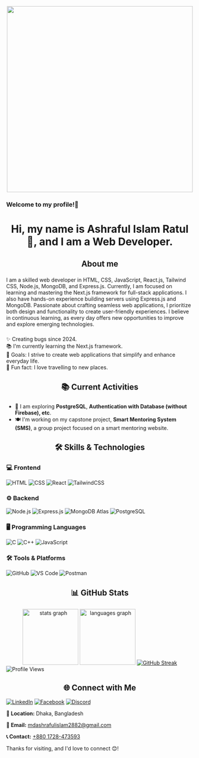 <div align="center">
  <img height="500" src="https://i.ibb.co.com/7JKckHmw/github-banner.png"  /> 
</div>

###

<h3 align="left">Welcome to my profile!🎉</h3>

<h1 align="center">Hi, my name is Ashraful Islam Ratul👋, and I am a Web Developer.</h1>

<h2 align="center">About me</h2>

###

<p align="left">I am a skilled web developer in HTML, CSS, JavaScript, React.js, Tailwind CSS, Node.js, MongoDB, and Express.js. Currently, I am focused on learning and mastering the Next.js framework for full-stack applications. I also have hands-on experience building servers using Express.js and MongoDB. Passionate about crafting seamless web applications, I prioritize both design and functionality to create user-friendly experiences. I believe in continuous learning, as every day offers new opportunities to improve and explore emerging technologies.</p>

###

<p align="left">✨ Creating bugs since 2024.<br>📚 I'm currently learning the Next.js framework.<br>🎯 Goals: I strive to create web applications that simplify and enhance everyday life.<br>🎲 Fun fact: I love travelling to new places.</p>

<!--[![Ratul Profile Views](https://github.com/mdashraful24/mdashraful24-profile-views/blob/master/svg/profile/badge.svg)](https://github.com/mdashraful24/mdashraful24-profile-views)
[![Metrics](https://github.com/mdashraful24/mdashraful24/actions/workflows/metrics.yml/badge.svg)](https://github.com/mdashraful24/mdashraful24/actions/workflows/metrics.yml)-->

###

<h2 align="center">📚 Current Activities</h2>

###

<ul>
  <li>🚀 I am exploring <strong>PostgreSQL</strong>, <strong>Authentication with Database (without Firebase), etc</strong>.</li>
<!--   <li>🚀 I am exploring <strong>Next.js</strong>.</li> -->
<!--   <li>🍽️ I'm working on <strong>Catering Connects (CaCao)</strong>, a group project focused on a food catering website.</li> -->
  <li>🍽️ I'm working on my capstone project, <strong>Smart Mentoring System (SMS)</strong>, a group project focused on a smart mentoring website.</li>
</ul>

###

###

<h2 align="center">🛠️ Skills & Technologies</h2>

### 💻 Frontend
![HTML](https://img.shields.io/badge/HTML5-E34F26?style=for-the-badge&logo=html5&logoColor=white)
![CSS](https://img.shields.io/badge/CSS3-1572B6?style=for-the-badge&logo=css3&logoColor=white)
![React](https://img.shields.io/badge/React-61DAFB?style=for-the-badge&logo=react&logoColor=white)
![TailwindCSS](https://img.shields.io/badge/TailwindCSS-38B2AC?style=for-the-badge&logo=tailwind-css&logoColor=white)

### ⚙️ Backend
![Node.js](https://img.shields.io/badge/Node.js-43853d?style=for-the-badge&logo=node.js&logoColor=white)
![Express.js](https://img.shields.io/badge/Express.js-000000?style=for-the-badge&logo=express&logoColor=white)
![MongoDB Atlas](https://img.shields.io/badge/MongoDB%20Atlas-47A248?style=for-the-badge&logo=mongodb&logoColor=white)
![PostgreSQL](https://img.shields.io/badge/PostgreSQL-4169E1?style=for-the-badge\&logo=postgresql\&logoColor=white)

### 🖥️ Programming Languages
![C](https://img.shields.io/badge/C-00599C?style=for-the-badge&logo=c&logoColor=white)
![C++](https://img.shields.io/badge/C++-00599C?style=for-the-badge&logo=c%2B%2B&logoColor=white)
![JavaScript](https://img.shields.io/badge/JavaScript-F7DF1E?style=for-the-badge&logo=javascript&logoColor=black)

### 🛠️ Tools & Platforms
![GitHub](https://img.shields.io/badge/GitHub-181717?style=for-the-badge&logo=github&logoColor=white)
![VS Code](https://img.shields.io/badge/VS%20Code-007ACC?style=for-the-badge&logo=visual-studio-code&logoColor=white)
![Postman](https://img.shields.io/badge/Postman-FF6C37?style=for-the-badge&logo=postman&logoColor=white)

###

<h2 align="center">📊 GitHub Stats</h2>

###

<div align="center">
  <!-- GitHub Stats Card -->
  <img src="https://github-readme-stats.vercel.app/api?username=mdashraful24&hide_title=false&hide_rank=false&show_icons=true&include_all_commits=true&count_private=true&disable_animations=false&theme=dark&locale=en&hide_border=false&order=1" height="150" alt="stats graph"  />
  <img src="https://github-readme-stats.vercel.app/api/top-langs?username=mdashraful24&locale=en&hide_title=false&layout=compact&card_width=320&langs_count=5&theme=dark&hide_border=false&order=2" height="150" alt="languages graph"  />
  <a href="https://git.io/streak-stats">
  <img src="https://github-readme-streak-stats.herokuapp.com/?user=mdashraful24&theme=dark" alt="GitHub Streak" />
  </a>
</div>

<div align="left">
  <img src="https://komarev.com/ghpvc/?username=mdashraful24&label=Profile%20Views&color=blueviolet&style=for-the-badge" alt="Profile Views" />
</div>

<!--   <img src="https://github-readme-activity-graph.vercel.app/graph?username=mdashraful24&radius=16&theme=react&area=true&order=5" height="300" alt="activity-graph graph"  /> -->
<!--   <img src="https://github-readme-stats.vercel.app/api?username=mdashraful24&show_icons=true&theme=dark&count_private=true&hide_border=false" height="150" alt="Ashraful's GitHub Stats"> -->
<!--   <img src="https://github-readme-stats.vercel.app/api?username=mdashraful24&hide_title=false&hide_rank=false&show_icons=true&include_all_commits=true&count_private=true&disable_animations=false&theme=dracula&locale=en&hide_border=false&order=1" height="150" alt="stats graph"  /> -->
</div>

###

<h2 align="center">🌐 Connect with Me</h2>

[![LinkedIn](https://img.shields.io/badge/LinkedIn-%230077B5.svg?logo=linkedin&logoColor=white)](https://www.linkedin.com/in/ashraful-islam-ratul/)
[![Facebook](https://img.shields.io/badge/Facebook-%231877F2.svg?logo=Facebook&logoColor=white)](https://www.facebook.com/ashraful.islam.ratul2k)
[![Discord](https://img.shields.io/badge/Discord-%237289DA.svg?logo=discord&logoColor=white)](https://discord.com/channels/@me)

<!-- <div align="center">
  <a href="https://www.linkedin.com/in/ashraful-islam-ratul/" target="_blank">
    <img src="https://raw.githubusercontent.com/maurodesouza/profile-readme-generator/master/src/assets/icons/social/linkedin/default.svg" width="52" height="40" alt="linkedin logo"  />
  </a>
  <a href="https://www.facebook.com/ashraful.islam.ratul2k" target="_blank">
    <img src="https://raw.githubusercontent.com/maurodesouza/profile-readme-generator/master/src/assets/icons/social/facebook/default.svg" width="52" height="40" alt="facebook logo"  />
  </a>
  <a href="https://discord.com/channels/@me" target="_blank">
    <img src="https://raw.githubusercontent.com/maurodesouza/profile-readme-generator/master/src/assets/icons/social/discord/default.svg" width="52" height="40" alt="discord logo"  />
  </a>
</div> -->

<!-- <div align="center">
  <a href="https://github.com/mdashraful24" target="_blank">
    <img src="https://skillicons.dev/icons?i=github" width="52" height="40" alt="github logo"  />
  </a>
  <a href="https://www.linkedin.com/in/ashraful-islam-ratul/" target="_blank">
    <img src="https://raw.githubusercontent.com/maurodesouza/profile-readme-generator/master/src/assets/icons/social/linkedin/default.svg" width="52" height="40" alt="linkedin logo"  />
  </a>
  <a href="https://www.facebook.com/share/19n28FG9HV/" target="_blank">
    <img src="https://raw.githubusercontent.com/maurodesouza/profile-readme-generator/master/src/assets/icons/social/facebook/default.svg" width="52" height="40" alt="facebook logo"  />
  </a>
</div> -->

<p><strong>📍 Location:</strong> Dhaka, Bangladesh</p>
<p><strong>📧 Email:</strong>  <a href="mailto:mdashrafulislam2882@gmail.com">mdashrafulislam2882@gmail.com</a></p>
<p><strong>📞 Contact:</strong> <a href="tel:+8801728473593">+880 1728-473593</a></p>

<p align="left">
  Thanks for visiting, and I'd love to connect 😊!
</p>

###
